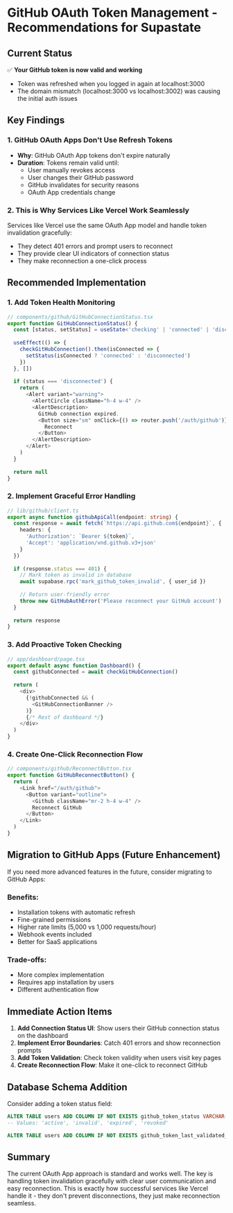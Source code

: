 # GitHub OAuth Token Management - Recommendations for Supastate

## Current Status

✅ **Your GitHub token is now valid and working**
- Token was refreshed when you logged in again at localhost:3000
- The domain mismatch (localhost:3000 vs localhost:3002) was causing the initial auth issues

## Key Findings

### 1. GitHub OAuth Apps Don't Use Refresh Tokens
- **Why**: GitHub OAuth App tokens don't expire naturally
- **Duration**: Tokens remain valid until:
  - User manually revokes access
  - User changes their GitHub password
  - GitHub invalidates for security reasons
  - OAuth App credentials change

### 2. This is Why Services Like Vercel Work Seamlessly
Services like Vercel use the same OAuth App model and handle token invalidation gracefully:
- They detect 401 errors and prompt users to reconnect
- They provide clear UI indicators of connection status
- They make reconnection a one-click process

## Recommended Implementation

### 1. Add Token Health Monitoring
```typescript
// components/github/GitHubConnectionStatus.tsx
export function GitHubConnectionStatus() {
  const [status, setStatus] = useState<'checking' | 'connected' | 'disconnected'>('checking')
  
  useEffect(() => {
    checkGitHubConnection().then(isConnected => {
      setStatus(isConnected ? 'connected' : 'disconnected')
    })
  }, [])
  
  if (status === 'disconnected') {
    return (
      <Alert variant="warning">
        <AlertCircle className="h-4 w-4" />
        <AlertDescription>
          GitHub connection expired. 
          <Button size="sm" onClick={() => router.push('/auth/github')}>
            Reconnect
          </Button>
        </AlertDescription>
      </Alert>
    )
  }
  
  return null
}
```

### 2. Implement Graceful Error Handling
```typescript
// lib/github/client.ts
export async function githubApiCall(endpoint: string) {
  const response = await fetch(`https://api.github.com${endpoint}`, {
    headers: {
      'Authorization': `Bearer ${token}`,
      'Accept': 'application/vnd.github.v3+json'
    }
  })
  
  if (response.status === 401) {
    // Mark token as invalid in database
    await supabase.rpc('mark_github_token_invalid', { user_id })
    
    // Return user-friendly error
    throw new GitHubAuthError('Please reconnect your GitHub account')
  }
  
  return response
}
```

### 3. Add Proactive Token Checking
```typescript
// app/dashboard/page.tsx
export default async function Dashboard() {
  const githubConnected = await checkGitHubConnection()
  
  return (
    <div>
      {!githubConnected && (
        <GitHubConnectionBanner />
      )}
      {/* Rest of dashboard */}
    </div>
  )
}
```

### 4. Create One-Click Reconnection Flow
```typescript
// components/github/ReconnectButton.tsx
export function GitHubReconnectButton() {
  return (
    <Link href="/auth/github">
      <Button variant="outline">
        <Github className="mr-2 h-4 w-4" />
        Reconnect GitHub
      </Button>
    </Link>
  )
}
```

## Migration to GitHub Apps (Future Enhancement)

If you need more advanced features in the future, consider migrating to GitHub Apps:

### Benefits:
- Installation tokens with automatic refresh
- Fine-grained permissions
- Higher rate limits (5,000 vs 1,000 requests/hour)
- Webhook events included
- Better for SaaS applications

### Trade-offs:
- More complex implementation
- Requires app installation by users
- Different authentication flow

## Immediate Action Items

1. **Add Connection Status UI**: Show users their GitHub connection status on the dashboard
2. **Implement Error Boundaries**: Catch 401 errors and show reconnection prompts
3. **Add Token Validation**: Check token validity when users visit key pages
4. **Create Reconnection Flow**: Make it one-click to reconnect GitHub

## Database Schema Addition

Consider adding a token status field:

```sql
ALTER TABLE users ADD COLUMN IF NOT EXISTS github_token_status VARCHAR(50) DEFAULT 'active';
-- Values: 'active', 'invalid', 'expired', 'revoked'

ALTER TABLE users ADD COLUMN IF NOT EXISTS github_token_last_validated_at TIMESTAMP WITH TIME ZONE;
```

## Summary

The current OAuth App approach is standard and works well. The key is handling token invalidation gracefully with clear user communication and easy reconnection. This is exactly how successful services like Vercel handle it - they don't prevent disconnections, they just make reconnection seamless.